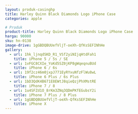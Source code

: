 ```yaml
---
layout: produk-casinghp
title: Harley Quinn Black Diamonds Logo iPhone Case
categories: apple

# Produk
product-title: Harley Quinn Black Diamonds Logo iPhone Case
harga: 90000
sku: hn-0138
image-drive: 1gGBDQBUUefVljT-oeXh-QfKsSEFINhHe
gallery:
  - url: 1hk_ljnqdSKD_R1_VSf2yiNIjqHtdFah1
    title: iPhone 5 / 5s / SE
  - url: 1vFGC8CXIe_YoKd5SZ0jKP8gWqeqnuBUd
    title: iPhone 6 / 6s
  - url: 19f2cz46m0jxpJ771EyRYxuNfzFlWu8wL
    title: iPhone 6 Plus / 6s Plus
  - url: 1bD3QdK4B671E8EWtJ8qieQzjPhXMstRE
    title: iPhone 7 / 8
  - url: 1u4SFZd1O_8rKm3ZNq3QDmPKfEGubsY2i
    title: iPhone 7 Plus / 8 Plus
  - url: 1gGBDQBUUefVljT-oeXh-QfKsSEFINhHe
    title: iPhone X
---
```

